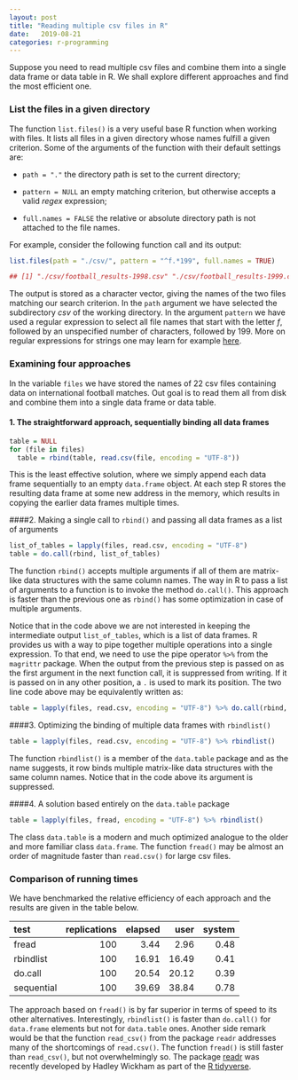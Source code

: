 ```yaml
---
layout: post
title: "Reading multiple csv files in R"
date:   2019-08-21
categories: r-programming
---
```


Suppose you need to read multiple csv files and combine them into a single data frame or data table in R. We shall explore different approaches and find the most efficient one.

### List the files in a given directory

The function `list.files()` is a very useful base R function when working with files. It lists all files in a given directory whose names fulfill a given criterion. Some of the arguments of the function with their default settings are:

  * `path = "."` the directory path is set to the current directory;
  
  * `pattern = NULL` an empty matching criterion, but otherwise accepts a valid *regex* expression;
  
  * `full.names = FALSE` the relative or absolute directory path is not attached to the file names. 

For example, consider the following function call and its output:


```r
list.files(path = "./csv/", pattern = "^f.*199", full.names = TRUE) 

## [1] "./csv/football_results-1998.csv" "./csv/football_results-1999.csv"
```

The output is stored as a character vector, giving the names of the two files matching our search criterion. In the `path` argument we have selected the subdirectory *csv* of the working directory. In the argument `pattern` we have used a regular expression to select all file names that start with the letter *f*, followed by an unspecified number of characters, followed by 199. More on regular expressions for strings one may learn for example [here](https://www.regular-expressions.info/index.html). 

### Examining four approaches

In the variable `files` we have stored the names of 22 csv files containing data on international football matches. Out goal is to read them all from disk and combine them into a single data frame or data table.

#### 1. The straightforward approach, sequentially binding all data frames

```r
table = NULL
for (file in files)
  table = rbind(table, read.csv(file, encoding = "UTF-8"))
```
This is the least effective solution, where we simply append each data frame sequentially to an empty `data.frame` object. At each step R stores the resulting data frame at some new address in the memory, which results in copying the earlier data frames multiple times.


####2. Making a single call to `rbind()` and passing all data frames as a list of arguments
  


```r
list_of_tables = lapply(files, read.csv, encoding = "UTF-8")
table = do.call(rbind, list_of_tables)
```

The function `rbind()` accepts multiple arguments if all of them are matrix-like data structures with the same column names. The way in R to pass a list of arguments to a function is to invoke the method `do.call()`. This approach is faster than the previous one as `rbind()` has some optimization in case of multiple arguments.

Notice that in the code above we are not interested in keeping the intermediate output `list_of_tables`, which is a list of data frames. R provides us with a way to pipe together multiple operations into a single expression. To that end, we need to use the pipe operator `%>%` from the `magrittr` package. When the output from the previous step is passed on as the first argument in the next function call, it is suppressed from writing. If it is passed on in any other position, a `.` is used to mark its position. The two line code above may be equivalently written as:


```r
table = lapply(files, read.csv, encoding = "UTF-8") %>% do.call(rbind, .)
```


####3. Optimizing the binding of multiple data frames with `rbindlist()`
  

```r
table = lapply(files, read.csv, encoding = "UTF-8") %>% rbindlist()
```

The function `rbindlist()` is a member of the `data.table` package and as the name suggests, it row binds multiple matrix-like data structures with the same column names. Notice that in the code above its argument is suppressed.

####4. A solution based entirely on the `data.table` package

```r
table = lapply(files, fread, encoding = "UTF-8") %>% rbindlist()
```

The class `data.table` is a modern and much optimized analogue to the older and more familiar class `data.frame`. The function `fread()` may be almost an order of magnitude faster than `read.csv()` for large csv files.


### Comparison of running times

We have benchmarked the relative efficiency of each approach and the results are given in the table below.

<table class="table" style="margin-left: auto; margin-right: auto;">
 <thead>
  <tr>
   <th style="text-align:left;"> test </th>
   <th style="text-align:right;"> replications </th>
   <th style="text-align:right;"> elapsed </th>
   <th style="text-align:right;"> user </th>
   <th style="text-align:right;"> system </th>
  </tr>
 </thead>
<tbody>
  <tr>
   <td style="text-align:left;"> fread </td>
   <td style="text-align:right;"> 100 </td>
   <td style="text-align:right;"> 3.44 </td>
   <td style="text-align:right;"> 2.96 </td>
   <td style="text-align:right;"> 0.48 </td>
  </tr>
  <tr>
   <td style="text-align:left;"> rbindlist </td>
   <td style="text-align:right;"> 100 </td>
   <td style="text-align:right;"> 16.91 </td>
   <td style="text-align:right;"> 16.49 </td>
   <td style="text-align:right;"> 0.41 </td>
  </tr>
  <tr>
   <td style="text-align:left;"> do.call </td>
   <td style="text-align:right;"> 100 </td>
   <td style="text-align:right;"> 20.54 </td>
   <td style="text-align:right;"> 20.12 </td>
   <td style="text-align:right;"> 0.39 </td>
  </tr>
  <tr>
   <td style="text-align:left;"> sequential </td>
   <td style="text-align:right;"> 100 </td>
   <td style="text-align:right;"> 39.69 </td>
   <td style="text-align:right;"> 38.84 </td>
   <td style="text-align:right;"> 0.78 </td>
  </tr>
</tbody>
</table>

The approach based on `fread()` is by far superior in terms of speed to its other alternatives. Interestingly, `rbindlist()` is faster than `do.call()` for `data.frame` elements but not for `data.table` ones. Another side remark would be that the function `read_csv()` from the package `readr` addresses many of the shortcomings of `read.csv()`. The function `fread()` is still faster than `read_csv()`, but not overwhelmingly so. The package [readr](https://github.com/tidyverse/readr) was recently developed by Hadley Wickham as part of the [R tidyverse](https://www.tidyverse.org/packages/).

